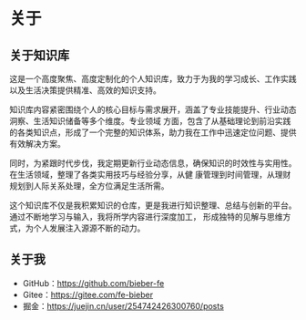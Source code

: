 # 关于

## 关于知识库

这是一个高度聚焦、高度定制化的个人知识库，致力于为我的学习成长、工作实践以及生活决策提供精准、高效的知识支持。

知识库内容紧密围绕个人的核心目标与需求展开，涵盖了专业技能提升、行业动态洞察、生活知识储备等多个维度。专业领域
方面，包含了从基础理论到前沿实践的各类知识点，形成了一个完整的知识体系，助力我在工作中迅速定位问题、提供有效解决方案。

同时，为紧跟时代步伐，我定期更新行业动态信息，确保知识的时效性与实用性。在生活领域，整理了各类实用技巧与经验分享，从健
康管理到时间管理，从理财规划到人际关系处理，全方位满足生活所需。

这个知识库不仅是我积累知识的仓库，更是我进行知识整理、总结与创新的平台。通过不断地学习与输入，我将所学内容进行深度加工，
形成独特的见解与思维方式，为个人发展注入源源不断的动力。

## 关于我

 - GitHub：https://github.com/bieber-fe
 - Gitee：https://gitee.com/fe-bieber
 - 掘金：https://juejin.cn/user/254742426300760/posts
